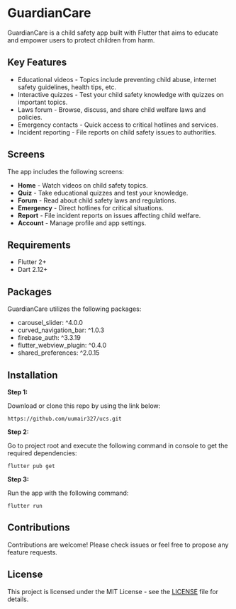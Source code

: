 # GuardianCare

GuardianCare is a child safety app built with Flutter that aims to educate and empower users to protect children from harm.

## Key Features

- Educational videos - Topics include preventing child abuse, internet safety guidelines, health tips, etc.
- Interactive quizzes - Test your child safety knowledge with quizzes on important topics. 
- Laws forum - Browse, discuss, and share child welfare laws and policies.
- Emergency contacts - Quick access to critical hotlines and services.
- Incident reporting - File reports on child safety issues to authorities.

## Screens

The app includes the following screens:

- **Home** - Watch videos on child safety topics. 
- **Quiz** - Take educational quizzes and test your knowledge.
- **Forum** - Read about child safety laws and regulations. 
- **Emergency** - Direct hotlines for critical situations.
- **Report** - File incident reports on issues affecting child welfare.
- **Account** - Manage profile and app settings.

## Requirements

- Flutter 2+  
- Dart 2.12+

## Packages 

GuardianCare utilizes the following packages:  

- carousel_slider: ^4.0.0  
- curved_navigation_bar: ^1.0.3   
- firebase_auth: ^3.3.19  
- flutter_webview_plugin: ^0.4.0  
- shared_preferences: ^2.0.15  

## Installation

**Step 1:**

Download or clone this repo by using the link below:

```  
https://github.com/uumair327/ucs.git
```

**Step 2:**  

Go to project root and execute the following command in console to get the required dependencies:

```
flutter pub get
```  

**Step 3:**  

Run the app with the following command: 

```
flutter run
```

## Contributions  

Contributions are welcome! Please check issues or feel free to propose any feature requests.  

## License  

This project is licensed under the MIT License - see the [LICENSE](LICENSE) file for details.

